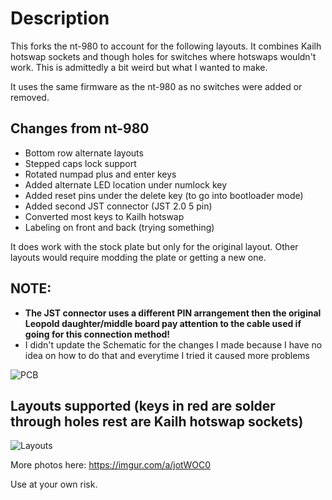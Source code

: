 # Description

This forks the nt-980 to account for the following layouts.  It combines Kailh hotswap sockets and though holes for switches where hotswaps wouldn't work.  This is admittedly a bit weird but what I wanted to make.

It uses the same firmware as the nt-980 as no switches were added or removed.

## Changes from nt-980
* Bottom row alternate layouts
* Stepped caps lock support
* Rotated numpad plus and enter keys
* Added alternate LED location under numlock key
* Added reset pins under the delete key (to go into bootloader mode)
* Added second JST connector (JST 2.0 5 pin)
* Converted most keys to Kailh hotswap
* Labeling on front and back (trying something)

It does work with the stock plate but only for the original layout.  Other layouts would require modding the plate or getting a new one.

## NOTE: 
* **The JST connector uses a different PIN arrangement then the original Leopold daughter/middle board pay attention to the cable used if going for this connection method!**
* I didn't update the Schematic for the changes I made because I have no idea on how to do that and everytime I tried it caused more problems

![PCB](https://i.imgur.com/qRTXp2R.png)

## Layouts supported (keys in red are solder through holes rest are Kailh hotswap sockets)
![Layouts](https://i.imgur.com/V9WHENf.png)

More photos here: https://imgur.com/a/jotWOC0

Use at your own risk.

